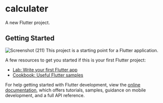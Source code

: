 # calculater

A new Flutter project.

## Getting Started
![Screenshot (211)](https://github.com/user-attachments/assets/87da741d-d338-472d-b5be-09b301f74328)
This project is a starting point for a Flutter application.

A few resources to get you started if this is your first Flutter project:

- [Lab: Write your first Flutter app](https://docs.flutter.dev/get-started/codelab)
- [Cookbook: Useful Flutter samples](https://docs.flutter.dev/cookbook)

For help getting started with Flutter development, view the
[online documentation](https://docs.flutter.dev/), which offers tutorials,
samples, guidance on mobile development, and a full API reference.
